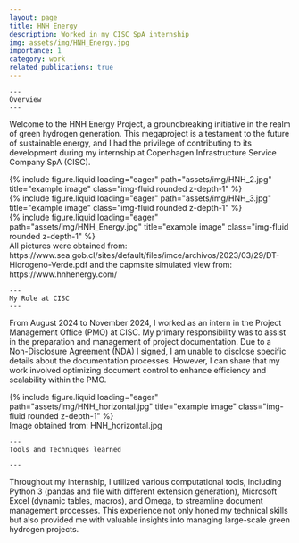 ```yaml
---
layout: page
title: HNH Energy
description: Worked in my CISC SpA internship
img: assets/img/HNH_Energy.jpg
importance: 1
category: work
related_publications: true
---
```

    ---
    Overview
    ---
    
Welcome to the HNH Energy Project, a groundbreaking initiative in the realm of green hydrogen generation. This megaproject is a testament to the future of sustainable energy, and I had the privilege of contributing to its development during my internship at Copenhagen Infrastructure Service Company SpA (CISC).

<div class="row">
    <div class="col-sm mt-3 mt-md-0">
        {% include figure.liquid loading="eager" path="assets/img/HNH_2.jpg" title="example image" class="img-fluid rounded z-depth-1" %}
    </div>
    <div class="col-sm mt-3 mt-md-0">
        {% include figure.liquid loading="eager" path="assets/img/HNH_3.jpg" title="example image" class="img-fluid rounded z-depth-1" %}
    </div>
    <div class="col-sm mt-3 mt-md-0">
        {% include figure.liquid loading="eager" path="assets/img/HNH_Energy.jpg" title="example image" class="img-fluid rounded z-depth-1" %}
    </div>
</div>
<div class="caption">
    All pictures were obtained from: https://www.sea.gob.cl/sites/default/files/imce/archivos/2023/03/29/DT-Hidrogeno-Verde.pdf and the capmsite simulated view from: https://www.hnhenergy.com/
</div>


    ---
    My Role at CISC
    ---

From August 2024 to November 2024, I worked as an intern in the Project Management Office (PMO) at CISC. My primary responsibility was to assist in the preparation and management of project documentation. Due to a Non-Disclosure Agreement (NDA) I signed, I am unable to disclose specific details about the documentation processes. However, I can share that my work involved optimizing document control to enhance efficiency and scalability within the PMO.

<div class="row">
    <div class="col-sm mt-3 mt-md-0">
        {% include figure.liquid loading="eager" path="assets/img/HNH_horizontal.jpg" title="example image" class="img-fluid rounded z-depth-1" %}
    </div>
</div>
<div class="caption">
    Image obtained from: HNH_horizontal.jpg
</div>

    ---
    Tools and Techniques learned

    ---

Throughout my internship, I utilized various computational tools, including Python 3 (pandas and file with different extension generation), Microsoft Excel (dynamic tables, macros), and Omega, to streamline document management processes. This experience not only honed my technical skills but also provided me with valuable insights into managing large-scale green hydrogen projects.
